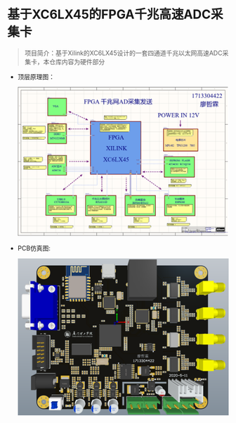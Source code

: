 # 基于XC6LX45的FPGA千兆高速ADC采集卡

> 项目简介：基于Xilink的XC6LX45设计的一套四通道千兆以太网高速ADC采集卡，本仓库内容为硬件部分

- 顶层原理图：

  <img src="https://raw.githubusercontent.com/liaozhelin/picgo/master/picpath3/image-20230902125413719.png" alt="image-20230902125413719" style="zoom:50%;" />

- PCB仿真图:

  <img src="https://raw.githubusercontent.com/liaozhelin/picgo/master/picpath3/image-20230902125521448.png" alt="image-20230902125521448" style="zoom:50%;" />
